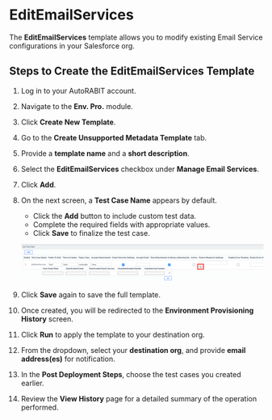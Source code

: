 # EditEmailServices

The **EditEmailServices** template allows you to modify existing Email Service configurations in your Salesforce org.

## Steps to Create the EditEmailServices Template

1. Log in to your AutoRABIT account.
2. Navigate to the **Env. Pro.** module.
3. Click **Create New Template**.
4. Go to the **Create Unsupported Metadata Template** tab.
5. Provide a **template name** and a **short description**.
6. Select the **EditEmailServices** checkbox under **Manage Email Services**.
7. Click **Add**.
8.  On the next screen, a **Test Case Name** appears by default.

    * Click the **Add** button to include custom test data.
    * Complete the required fields with appropriate values.
    * Click **Save** to finalize the test case.

    ![Edit Email Services Test Case](<../../../../../../.gitbook/assets/image (76).png>)
9. Click **Save** again to save the full template.
10. Once created, you will be redirected to the **Environment Provisioning History** screen.
11. Click **Run** to apply the template to your destination org.
12. From the dropdown, select your **destination org**, and provide **email address(es)** for notification.
13. In the **Post Deployment Steps**, choose the test cases you created earlier.
14. Review the **View History** page for a detailed summary of the operation performed.
